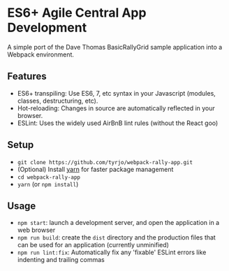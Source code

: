 # ES6+ Agile Central App Development

A simple port of the Dave Thomas BasicRallyGrid sample application into a Webpack environment.

## Features
* ES6+ transpiling: Use ES6, 7, etc syntax in your Javascript (modules, classes, destructuring, etc).
* Hot-reloading: Changes in source are automatically reflected in your browser.
* ESLint: Uses the widely used AirBnB lint rules (without the React goo)

## Setup
* `git clone https://github.com/tyrjo/webpack-rally-app.git`
* (Optional) Install [yarn](https://yarnpkg.com/lang/en/docs/install/) for faster package management
* `cd webpack-rally-app`
* `yarn` (or `npm install`)

## Usage
* `npm start`: launch a development server, and open the application in a web browser
* `npm run build`: create the `dist` directory and the production files that can be used for an application (currently unminified)
* `npm run lint:fix`: Automatically fix any 'fixable' ESLint errors like indenting and trailing commas

